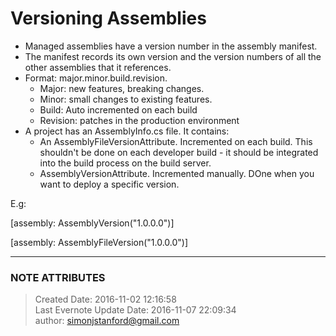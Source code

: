 # Versioning Assemblies

  * Managed assemblies have a version number in the assembly manifest.
  * The manifest records its own version and the version numbers of all the other assemblies that it references.
  * Format: major.minor.build.revision. 
    * Major: new features, breaking changes.
    * Minor: small changes to existing features.
    * Build: Auto incremented on each build
    * Revision: patches in the production environment
  * A project has an AssemblyInfo.cs file. It contains: 
    * An AssemblyFileVersionAttribute. Incremented on each build. This shouldn't be done on each developer build - it should be integrated into the build process on the build server.
    * AssemblyVersionAttribute. Incremented manually. DOne when you want to deploy a specific version.

  

E.g:

  

[assembly: AssemblyVersion("1.0.0.0")]

  

[assembly: AssemblyFileVersion("1.0.0.0")]

  

  


---
### NOTE ATTRIBUTES
>Created Date: 2016-11-02 12:16:58  
>Last Evernote Update Date: 2016-11-07 22:09:34  
>author: simonjstanford@gmail.com  
<!--stackedit_data:
eyJoaXN0b3J5IjpbLTI3MDgzMjMwOV19
-->